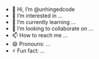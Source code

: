 - 👋 Hi, I’m @unhingedcode
- 👀 I’m interested in ...
- 🌱 I’m currently learning ...
- 💞️ I’m looking to collaborate on ...
- 📫 How to reach me ...
- 😄 Pronouns: ...
- ⚡ Fun fact: ...

<!---
unhingedcode/unhingedcode is a ✨ special ✨ repository because its `README.md` (this file) appears on your GitHub profile.
You can click the Preview link to take a look at your changes.
--->
